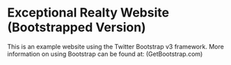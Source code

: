  # Exceptional Realty Website (Bootstrapped Version)

 This is an example website using the Twitter Bootstrap v3 framework.
 More information on using Bootstrap can be found at:
 (GetBootstrap.com)